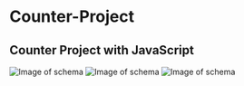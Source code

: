 # Counter-Project
Counter Project with JavaScript
---------------------------------------------------------------------------
![Image of schema](https://i.postimg.cc/SNkYbR4w/p1.jpg)
![Image of schema](https://i.postimg.cc/jqQCcTfv/p2.jpg)
![Image of schema](https://i.postimg.cc/SxXyBbnB/p3.jpg)
